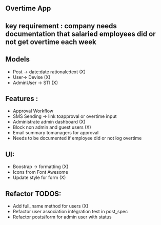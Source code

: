## Overtime App

## key requirement : company needs documentation that salaried employees did or not get overtime each week

## Models
- Post -> date:date rationale:text (X)
- User-> Devise (X)
- AdminUser -> STI (X)

## Features :
- Approval Workflow
- SMS Sending -> link toapproval or overtime input
- Administrate admin dashboard (X)
- Block non admin and guest users (X)
- Email summary tomanagers for approval
- Needs to be documented if employee did or not log overtime

## UI:
- Boostrap -> formatting (X)
- Icons from Font Awesome
- Update style for form (X)

## Refactor TODOS:
- Add full_name method for users (X)
- Refactor user association intégration test in post_spec
- Refactor posts/form for admin user with status
